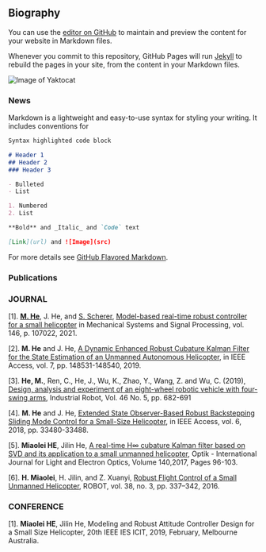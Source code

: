 ## Biography

You can use the [editor on GitHub](https://github.com/rchml/miaolei.github.com/edit/gh-pages/index.md) to maintain and preview the content for your website in Markdown files.

Whenever you commit to this repository, GitHub Pages will run [Jekyll](https://jekyllrb.com/) to rebuild the pages in your site, from the content in your Markdown files.

![Image of Yaktocat](https://octodex.github.com/images/yaktocat.png)

### News

Markdown is a lightweight and easy-to-use syntax for styling your writing. It includes conventions for

```markdown
Syntax highlighted code block

# Header 1
## Header 2
### Header 3

- Bulleted
- List

1. Numbered
2. List

**Bold** and _Italic_ and `Code` text

[Link](url) and ![Image](src)
```

For more details see [GitHub Flavored Markdown](https://guides.github.com/features/mastering-markdown/).

### Publications
### JOURNAL

[1].	[**M. He**](https://scholar.google.com.hk/citations?user=iYU24jUAAAAJ&hl=en), J. He, and [S. Scherer](https://scholar.google.com.hk/citations?user=gxoPfIYAAAAJ&hl=en), [Model-based real-time robust controller for a small helicopter](https://www.sciencedirect.com/science/article/pii/S0888327020304088) in Mechanical Systems and Signal Processing, vol. 146, p. 107022, 2021.

[2].	**M. He** and J. He, [A Dynamic Enhanced Robust Cubature Kalman Filter for the State Estimation of an Unmanned Autonomous Helicopter](https://ieeexplore.ieee.org/abstract/document/8864061), in IEEE Access, vol. 7, pp. 148531-148540, 2019.

[3].	**He, M.**, Ren, C., He, J., Wu, K., Zhao, Y., Wang, Z. and Wu, C. (2019), [Design, analysis and experiment of an eight-wheel robotic vehicle with four-swing arms](https://www.emerald.com/insight/content/doi/10.1108/IR-12-2018-0260/full/html), Industrial Robot, Vol. 46 No. 5, pp. 682-691  

[4].	**M. He** and J. He, [Extended State Observer-Based Robust Backstepping Sliding Mode Control for a Small-Size Helicopter](https://ieeexplore.ieee.org/abstract/document/8389215), in IEEE Access, vol. 6, 2018, pp. 33480-33488. 

[5].	**Miaolei HE**, Jilin He, [A real-time H∞ cubature Kalman filter based on SVD and its application to a small unmanned helicopter](https://www.sciencedirect.com/science/article/abs/pii/S0030402617304102), Optik - International Journal for Light and Electron Optics, Volume 140,2017, Pages 96-103.

[6].  **H. Miaolei**, H. Jilin, and Z. Xuanyi, [Robust Flight Control of a Small Unmanned Helicopter](http://en.cnki.com.cn/Article_en/CJFDTotal-JQRR201603010.htm), ROBOT, vol. 38, no. 3, pp. 337–342, 2016.  



### CONFERENCE

[1].	**Miaolei HE**, Jilin He, Modeling and Robust Attitude Controller Design for a Small Size Helicopter, 20th IEEE IES ICIT, 2019, February, Melbourne Australia. 
